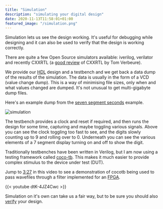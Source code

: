 ```yaml
---
title: "Simulation"
description: "simulating your digital design"
date: 2020-11-13T11:58:01+01:00
featured_image: "/simulation.png"
---
```


Simulation lets us see the design working. It's useful for debugging while designing and it can also be used to verify that the design is working correctly.

There are quite a few Open Source simulators available: iverilog, verilator and recently CXXRTL (a [good review](https://tomverbeure.github.io/2020/08/08/CXXRTL-the-New-Yosys-Simulation-Backend.html) of CXXRTL by Tom Verbeure).

We provide our [HDL](/terminology/hdl) design and a testbench and we get back a data dump of the results of the simulation.
The data is usually in the form of a VCD (value change dump). This is a way of minimising file sizes, only when and what values changed are dumped. It's not unusual to get multi-gigabyte dump files.

Here's an example dump from the [seven segment seconds](https://github.com/mattvenn/seven-segment-seconds) example.

![simulation](/simulation.png)

The testbench provides a clock and reset if required, and then runs the design for some time, capturing and maybe toggling various signals.
Above you can see the clock toggling too fast to see, and the digits slowly counting up to 9 and rolling over to 0. Underneath you can see the various elements of a 7 segment
display turning on and off to show the digit.

Traditionally testbenches have been written in Verilog, but I am now using a testing framework called [coco-tb](https://docs.cocotb.org/en/stable/). 
This makes it much easier to provide complex stimulus to the device under test (DUT).

Jump to [3:27](https://www.youtube.com/watch?v=dtK-4JZ4Cwc&t=207s) in this video to see a demonstration of cocotb being used to pass wavefiles through a filter implemented for an [FPGA](/terminology/fpga).

{{< youtube dtK-4JZ4Cwc >}}

Simulation on it's own can take us a fair way, but to be sure you should also [verify](/terminology/verification) your design.
